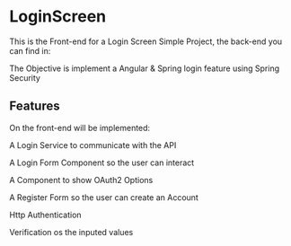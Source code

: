# LoginScreen
<p>This is the Front-end for a Login Screen Simple Project, the back-end you can find in:</p>
<p>The Objective is implement a Angular & Spring login feature using Spring Security</p>
<link rel="stylesheet" href="https://cdn.jsdelivr.net/gh/devicons/devicon@v2.15.1/devicon.min.css">
<link rel="stylesheet" href="https://cdn.jsdelivr.net/gh/devicons/devicon@v2.15.1/devicon.min.css">
          

## Features

<p>On the front-end will be implemented:</p>
<p>A Login Service to communicate with the API</p>
<p>A Login Form Component so the user can interact</p>
<p>A Component to show OAuth2 Options</p>
<p>A Register Form so the user can create an Account</p>
<p>Http Authentication</p>
<p>Verification os the inputed values</p>
